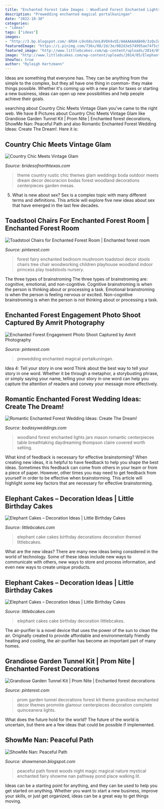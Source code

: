```yaml
---
title: "Enchanted Forest Cake Images : Woodland Forest Enchanted Lights Jars Mason Romantic Centerpieces Table Breathtaking Daydreaming Thompson Claire Covered Worth Setting"
description: "Prewedding enchanted magical portalkuningan"
date: "2022-10-30"
categories:
- "ideas"
tags: ["ideas"]
images:
- "http://3.bp.blogspot.com/-6RU4-L9xXdo/UnL8VOX4vUI/AAAAAAAAB40/3zQvIu09IxQ/s1600/peaceful+path.jpg"
featuredImage: "https://i.pinimg.com/736x/08/2d/3e/082d3e574995ae74f5c91971c5e0c09c.jpg"
featured_image: "http://www.littlebcakes.com/wp-content/uploads/2014/05/Elephant-Cake-Decorations-950x1024.jpg"
image: "http://www.littlebcakes.com/wp-content/uploads/2014/05/Elephant-Cake-Decorations-950x1024.jpg"
ShowToc: true
author: "Ryleigh Kertzmann"
---
```



Ideas are something that everyone has. They can be anything from the simple to the complex, but they all have one thing in common- they make things possible. Whether it's coming up with a new plan for taxes or starting a new business, ideas can open up new possibilities and help people achieve their goals.

	

		
searching about Country Chic Meets Vintage Glam you've came to the right web. We have 8 Pictures about Country Chic Meets Vintage Glam like Grandiose Garden Tunnel Kit | Prom Nite | Enchanted forest decorations, ShowMe Nan: Peaceful Path and also Romantic Enchanted Forest Wedding Ideas: Create The Dream!. Here it is:
		
    
## Country Chic Meets Vintage Glam

<img loading=lazy src="https://images.bridesofnorthtexas.com/wp-content/uploads/2015/12/31200716/Bella-Weddings_0.jpg" onerror="this.onerror=null;this.src='https://tse4.mm.bing.net/th?id=OIP.iENbb2dP_HgWEuY6mcmyRQHaKE&amp;pid=15.1';" alt="Country Chic Meets Vintage Glam">

_Source: bridesofnorthtexas.com_

>theme country rustic chic themes glam weddings boda outdoor meets dream decor decoracion bodas forest woodland decorations centerpieces garden mesas. 

	

5. What is new about sex?
Sex is a complex topic with many different terms and definitions. This article will explore five new ideas about sex that have emerged in the last few decades.

    
## Toadstool Chairs For Enchanted Forest Room | Enchanted Forest Room

<img loading=lazy src="https://i.pinimg.com/736x/bf/10/1e/bf101e063b541366151f5d2ee6cd970f--enchanted-forest-room-fairy-garden-ideas-enchanted-forest.jpg" onerror="this.onerror=null;this.src='https://tse4.mm.bing.net/th?id=OIP.yTBHcsJ2iv_6k3WV2uR_DQHaJ4&amp;pid=15.1';" alt="Toadstool Chairs for Enchanted Forest Room | Enchanted forest room">

_Source: pinterest.com_

>forest fairy enchanted bedroom mushroom toadstool decor stools chairs tree chair woodworking children playhouse woodland indoor princess play toadstools nursery. 

	

The three types of brainstroming
The three types of brainstroming are: cognitive, emotional, and non-cognitive. Cognitive brainstroming is when the person is thinking about or processing a task. Emotional brainstroming is when the person is feeling nervous or excited. Non-cognitive brainstroming is when the person is not thinking about or processing a task.

    
## Enchanted Forest Engagement Photo Shoot Captured By Amrit Photography

<img loading=lazy src="https://i.pinimg.com/736x/08/2d/3e/082d3e574995ae74f5c91971c5e0c09c.jpg" onerror="this.onerror=null;this.src='https://tse4.mm.bing.net/th?id=OIP.AIku7VCECMsAur42iFgWyAHaJP&amp;pid=15.1';" alt="Enchanted Forest Engagement Photo Shoot Captured by Amrit Photography">

_Source: pinterest.com_

>prewedding enchanted magical portalkuningan. 

	

Idea 4: Tell your story in one word
Think about the best way to tell your story in one word. Whether it be through a metaphor, a storybusting phrase, or simply saying your name, telling your story in one word can help you capture the attention of readers and convey your message more effectively.

    
## Romantic Enchanted Forest Wedding Ideas: Create The Dream!

<img loading=lazy src="https://bodasyweddings.com/wp-content/uploads/2017/03/woodland-wedding.jpg" onerror="this.onerror=null;this.src='https://tse2.mm.bing.net/th?id=OIP.hlK2DyYxEuZ4m4bSAnpzVgHaLG&amp;pid=15.1';" alt="Romantic Enchanted Forest Wedding Ideas: Create The Dream!">

_Source: bodasyweddings.com_

>woodland forest enchanted lights jars mason romantic centerpieces table breathtaking daydreaming thompson claire covered worth setting. 

	

What kind of feedback is necessary for effective brainstorming?
When creating new ideas, it is helpful to have feedback to help you shape the best ideas. Sometimes this feedback can come from others in your team or from a piece of paper. However, other times you may need to get feedback from yourself in order to be effective when brainstorming. This article will highlight some key factors that are necessary for effective brainstorming.

    
## Elephant Cakes – Decoration Ideas | Little Birthday Cakes

<img loading=lazy src="http://www.littlebcakes.com/wp-content/uploads/2014/05/Elephant-Cake-Decorations-950x1024.jpg" onerror="this.onerror=null;this.src='https://tse1.mm.bing.net/th?id=OIP.ODoI0OKnybM7nF46nsZnZgHaH-&amp;pid=15.1';" alt="Elephant Cakes – Decoration Ideas | Little Birthday Cakes">

_Source: littlebcakes.com_

>elephant cake cakes birthday decorations decoration themed littlebcakes. 

	

What are the new ideas?
There are many new ideas being considered in the world of technology. Some of these ideas include new ways to communicate with others, new ways to store and process information, and even new ways to create unique products.

    
## Elephant Cakes – Decoration Ideas | Little Birthday Cakes

<img loading=lazy src="https://www.littlebcakes.com/wp-content/uploads/2014/05/Elephant-Cakes.jpg" onerror="this.onerror=null;this.src='https://tse1.mm.bing.net/th?id=OIP.zXKMhaA3aWfDy_zn19H5fgHaHo&amp;pid=15.1';" alt="Elephant Cakes – Decoration Ideas | Little Birthday Cakes">

_Source: littlebcakes.com_

>elephant cakes cake birthday decoration littlebcakes. 

	

The air-purifier is a novel device that uses the power of the sun to clean the air. Originally created to provide affordable and environmentally friendly heating and cooling, the air-purifier has become an important part of many homes.

    
## Grandiose Garden Tunnel Kit | Prom Nite | Enchanted Forest Decorations

<img loading=lazy src="https://i.pinimg.com/736x/eb/2e/c3/eb2ec32811c42456eecd90560846eac6.jpg" onerror="this.onerror=null;this.src='https://tse1.mm.bing.net/th?id=OIP.JVVSNODGaVQMzC2-fw4oHgHaHa&amp;pid=15.1';" alt="Grandiose Garden Tunnel Kit | Prom Nite | Enchanted forest decorations">

_Source: pinterest.com_

>prom garden tunnel decorations forest kit theme grandiose enchanted decor themes promnite glamour centerpieces decoration complete quinceanera lights. 

	

What does the future hold for the world?
The future of the world is uncertain, but there are a few ideas that could be possible if implemented.

    
## ShowMe Nan: Peaceful Path

<img loading=lazy src="http://3.bp.blogspot.com/-6RU4-L9xXdo/UnL8VOX4vUI/AAAAAAAAB40/3zQvIu09IxQ/s1600/peaceful+path.jpg" onerror="this.onerror=null;this.src='https://tse1.mm.bing.net/th?id=OIP.-JBDi70zLmHOISh_T3riZwHaKC&amp;pid=15.1';" alt="ShowMe Nan: Peaceful Path">

_Source: showmenan.blogspot.com_

>peaceful path forest woods night magic magical nature mystical enchanted fairy showme nan pathway pond place walking lit. 

	

Ideas can be a starting point for anything, and they can be used to help you get started on anything. Whether you want to start a new business, improve your skills, or just get organized, ideas can be a great way to get things moving.

